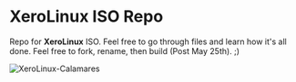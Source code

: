 # XeroLinux ISO Repo

Repo for **XeroLinux** ISO. Feel free to go through files and learn how it's all done. Feel free to fork, rename, then build (Post May 25th). ;)

![XeroLinux-Calamares](https://i.imgur.com/9sjGFSN.png)
